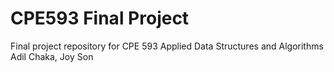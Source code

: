 # CPE593 Final Project
Final project repository for CPE 593 Applied Data Structures and Algorithms
Adil Chaka, Joy Son
